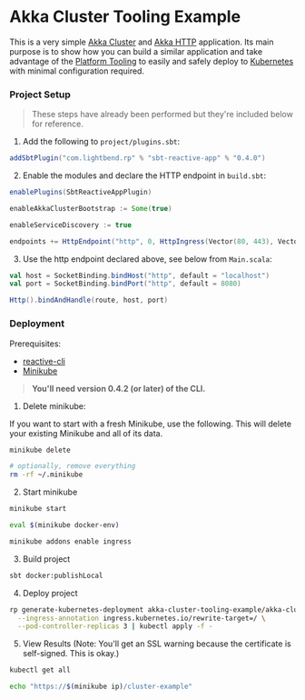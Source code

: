 # Akka Cluster Tooling Example

This is a very simple [Akka Cluster](https://doc.akka.io/docs/akka/snapshot/cluster-usage.html) and 
[Akka HTTP](https://doc.akka.io/docs/akka-http/current/scala/http/) application. Its main purpose is to show how you 
can build a similar application and take advantage of the [Platform Tooling](https://s3-us-west-2.amazonaws.com/rp-tooling-temp-docs/home.html)
to easily and safely deploy to [Kubernetes](https://kubernetes.io/) with minimal configuration required.

### Project Setup

> These steps have already been performed but they're included below for reference.

1. Add the following to `project/plugins.sbt`:

```scala
addSbtPlugin("com.lightbend.rp" % "sbt-reactive-app" % "0.4.0")
```

2. Enable the modules and declare the HTTP endpoint in `build.sbt`:

```scala
enablePlugins(SbtReactiveAppPlugin)

enableAkkaClusterBootstrap := Some(true)

enableServiceDiscovery := true

endpoints += HttpEndpoint("http", 0, HttpIngress(Vector(80, 443), Vector.empty, Vector("/cluster-example")))
```

3. Use the http endpoint declared above, see below from `Main.scala`:

```scala
val host = SocketBinding.bindHost("http", default = "localhost")
val port = SocketBinding.bindPort("http", default = 8080)

Http().bindAndHandle(route, host, port)
```

### Deployment

Prerequisites:

* [reactive-cli](https://s3-us-west-2.amazonaws.com/rp-tooling-temp-docs/deployment-setup.html#install-the-cli)
* [Minikube](https://github.com/kubernetes/minikube#installation)

> **You'll need version 0.4.2 (or later) of the CLI.**

1) Delete minikube:

If you want to start with a fresh Minikube, use the following. This will delete your existing Minikube and all of its data.

```bash
minikube delete

# optionally, remove everything
rm -rf ~/.minikube
```

2) Start minikube

```bash
minikube start

eval $(minikube docker-env)

minikube addons enable ingress
```

3) Build project

```bash
sbt docker:publishLocal
```

4) Deploy project

```bash
rp generate-kubernetes-deployment akka-cluster-tooling-example/akka-cluster-tooling-example:0.1.0 \
  --ingress-annotation ingress.kubernetes.io/rewrite-target=/ \
  --pod-controller-replicas 3 | kubectl apply -f -
```

5) View Results (Note: You'll get an SSL warning because the certificate is self-signed. This is okay.)

```bash
kubectl get all

echo "https://$(minikube ip)/cluster-example"
```
